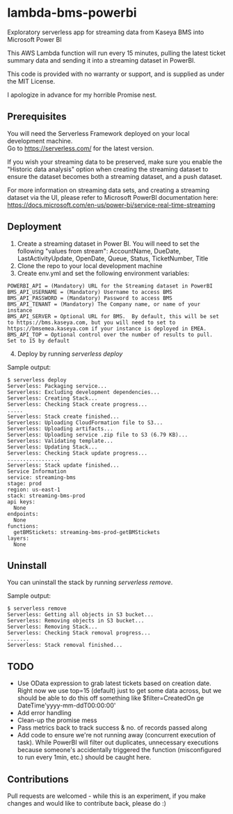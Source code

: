# lambda-bms-powerbi
Exploratory serverless app for streaming data from Kaseya BMS into Microsoft Power BI

This AWS Lambda function will run every 15 minutes, pulling the latest ticket summary data and sending it into a streaming dataset in PowerBI.

This code is provided with no warranty or support, and is supplied as under the MIT License.

I apologize in advance for my horrible Promise nest.

## Prerequisites

You will need the Serverless Framework deployed on your local development machine.  
Go to https://serverless.com/ for the latest version.

If you wish your streaming data to be preserved, make sure you enable the "Historic data analysis" option when creating the streaming dataset to ensure the dataset becomes both a streaming dataset, and a push dataset.

For more information on streaming data sets, and creating a streaming dataset via the UI, please refer to Microsoft PowerBI documentation here: https://docs.microsoft.com/en-us/power-bi/service-real-time-streaming

## Deployment

1. Create a streaming dataset in Power BI.   You will need to set the following "values from stream":
 AccountName, DueDate, LastActivityUpdate, OpenDate, Queue, Status, TicketNumber, Title
2. Clone the repo to your local development machine
3. Create env.yml and set the following environment variables:

```
POWERBI_API = (Mandatory) URL for the Streaming dataset in PowerBI
BMS_API_USERNAME = (Mandatory) Username to access BMS
BMS_API_PASSWORD = (Mandatory) Password to access BMS
BMS_API_TENANT = (Mandatory) The Company name, or name of your instance
BMS_API_SERVER = Optional URL for BMS.  By default, this will be set to https://bms.kaseya.com, but you will need to set to https://bmsemea.kaseya.com if your instance is deployed in EMEA.
BMS_API_TOP = Optional control over the number of results to pull.  Set to 15 by default
```

4. Deploy by running *serverless deploy*

Sample output:
```
$ serverless deploy
Serverless: Packaging service...
Serverless: Excluding development dependencies...
Serverless: Creating Stack...
Serverless: Checking Stack create progress...
.....
Serverless: Stack create finished...
Serverless: Uploading CloudFormation file to S3...
Serverless: Uploading artifacts...
Serverless: Uploading service .zip file to S3 (6.79 KB)...
Serverless: Validating template...
Serverless: Updating Stack...
Serverless: Checking Stack update progress...
.................
Serverless: Stack update finished...
Service Information
service: streaming-bms
stage: prod
region: us-east-1
stack: streaming-bms-prod
api keys:
  None
endpoints:
  None
functions:
  getBMStickets: streaming-bms-prod-getBMStickets
layers:
  None
```

## Uninstall

You can uninstall the stack by running *serverless remove*.

Sample output:
```
$ serverless remove
Serverless: Getting all objects in S3 bucket...
Serverless: Removing objects in S3 bucket...
Serverless: Removing Stack...
Serverless: Checking Stack removal progress...
.......
Serverless: Stack removal finished...
```

## TODO

* Use OData expression to grab latest tickets based on creation date.  Right now we use top=15 (default) just to get some data across, but we should be able to do this off something like $filter=CreatedOn ge DateTime'yyyy-mm-ddT00:00:00'
* Add error handling
* Clean-up the promise mess
* Pass metrics back to track success & no. of records passed along 
* Add code to ensure we're not running away (concurrent execution of task).  While PowerBI will filter out duplicates, unnecessary executions because someone's accidentally triggered the function (misconfigured to run every 1min, etc.) should be caught here.

## Contributions

Pull requests are welcomed - while this is an experiment, if you make changes and would like to contribute back, please do :)
